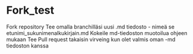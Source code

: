 # Fork_test

Fork repository
Tee omalla branchilläsi uusi .md tiedosto - nimeä se etunimi_sukunimenalkukirjain.md
Kokeile md-tiedoston muotoilua ohjeen mukaan
Tee Pull request takaisin virveing kun olet valmis oman -md tiedoston kanssa

